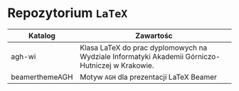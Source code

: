 # Repozytorium `LaTeX`
| Katalog        | Zawartośc |
| --------       | ------- |
| agh-wi         | Klasa LaTeX do prac dyplomowych na Wydziale Informatyki Akademii Górniczo-Hutniczej w Krakowie.    |
| beamerthemeAGH | Motyw `AGH` dla prezentacji LaTeX Beamer                                                           |